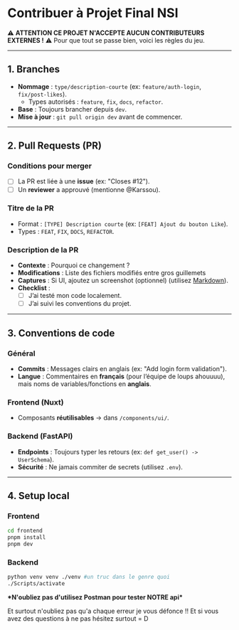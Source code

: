 # Contribuer à Projet Final NSI

⚠️ **ATTENTION CE PROJET N'ACCEPTE AUCUN CONTRIBUTEURS EXTERNES !** ⚠️
Pour que tout se passe bien, voici les règles du jeu.

---

## 1. Branches

- **Nommage** : `type/description-courte` (ex: `feature/auth-login`, `fix/post-likes`).
  - Types autorisés : `feature`, `fix`, `docs`, `refactor`.
- **Base** : Toujours brancher depuis `dev`.
- **Mise à jour** : `git pull origin dev` avant de commencer.

---

## 2. Pull Requests (PR)

### Conditions pour merger

- [ ] La PR est liée à une **issue** (ex: "Closes #12").
- [ ] Un **reviewer** a approuvé (mentionne @Karssou).

### Titre de la PR

- Format : `[TYPE] Description courte` (ex: `[FEAT] Ajout du bouton Like`).
- Types : `FEAT`, `FIX`, `DOCS`, `REFACTOR`.

### Description de la PR

- **Contexte** : Pourquoi ce changement ?
- **Modifications** : Liste des fichiers modifiés entre gros guillemets
- **Captures** : Si UI, ajoutez un screenshot (optionnel) (utilisez [Markdown](https://guides.github.com/features/mastering-markdown/)).
- **Checklist** :
  - [ ] J’ai testé mon code localement.
  - [ ] J’ai suivi les conventions du projet.

---

## 3. Conventions de code

### Général

- **Commits** : Messages clairs en anglais (ex: "Add login form validation").
- **Langue** : Commentaires en **français** (pour l’équipe de loups ahouuuu), mais noms de variables/fonctions en **anglais**.

### Frontend (Nuxt)

- Composants **réutilisables** → dans `/components/ui/`.

### Backend (FastAPI)

- **Endpoints** : Toujours typer les retours (ex: `def get_user() -> UserSchema`).
- **Sécurité** : Ne jamais commiter de secrets (utilisez `.env`).

---

## 4. Setup local

### Frontend

```bash
cd frontend
pnpm install
pnpm dev
```

### Backend

```bash
python venv venv ./venv #un truc dans le genre quoi
./Scripts/activate
```

**\*N'oubliez pas d'utilisez **Postman** pour tester NOTRE api\***

Et surtout n'oubliez pas qu'a chaque erreur je vous défonce !!
Et si vous avez des questions à ne pas hésitez surtout = D
